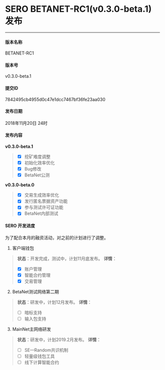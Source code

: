# SERO BETANET-RC1(v0.3.0-beta.1) 发布



---

#### 版本名称

BETANET-RC1

#### 版本号

v0.3.0-beta.1

#### 提交ID

7842495cb4955d0c47e1dcc7467bf36fe23aa030

#### 发布日期

2018年11月20日 24时

#### 发布内容

**v0.3.0-beta.1**
> - [x] 挖矿难度调整
> - [x] 初始化效率优化
> - [x] Bug修改
> - [x] BetaNet公测

**v0.3.0-beta.0**
> - [x] 交易生成效率优化 
> - [x] 发行匿名票据资产功能
> - [x] 参与测试许可证功能
> - [x] BetaNet内部测试

#### SERO 开发进度

为了配合本月的融资活动，对之前的计划进行了调整。

1. 客户端钱包
> **状态**：开发完成，测试中，计划11月底发布。
> **详情**：
> - [x] 账户管理
> - [x] 智能合约管理
> - [x] 交易管理


2. BetaNet测试网络第二期
> **状态**：研发中，计划12月发布。
> **详情**：
> - [ ] 暗标支持
> - [ ] 输入包支持

3. MainNet主网络研发
> **状态**：研发中，计划2019.2月发布。
> **详情**：
> - [ ] SE—Random共识机制
> - [ ] 轻量级钱包工具
> - [ ] 线下计算智能合约
